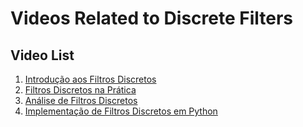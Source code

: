 # Videos Related to Discrete Filters

## Video List
1. [Introdução aos Filtros Discretos](https://link-para-video1.com)
2. [Filtros Discretos na Prática](https://link-para-video2.com)
3. [Análise de Filtros Discretos](https://link-para-video3.com)
4. [Implementação de Filtros Discretos em Python](https://link-para-video4.com)